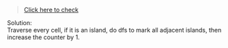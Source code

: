 >[Click here to check](https://leetcode.com/problems/number-of-islands/)

Solution:  
Traverse every cell, if it is an island, do dfs to mark all adjacent islands, then increase the counter by 1.
